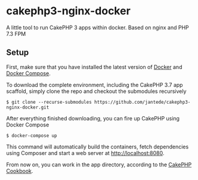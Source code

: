 # cakephp3-nginx-docker
A little tool to run CakePHP 3 apps within docker. Based on nginx and PHP 7.3 FPM

## Setup
First, make sure that you have installed the latest version of [Docker](https://www.docker.com/get-docker) and [Docker Compose](https://docs.docker.com/compose/install/#install-compose).

To download the complete environment, including the CakePHP 3.7 app scaffold, simply clone the repo and checkout the submodules recursively

```
$ git clone --recurse-submodules https://github.com/jantede/cakephp3-nginx-docker.git

```

After everything finished downloading, you can fire up CakePHP using Docker Compose

```
$ docker-compose up
```
This command will automatically build the containers, fetch dependencies using Composer and start a web server at [http://localhost:8080](http://localhost:8080).

From now on, you can work in the app directory, according to the [CakePHP Cookbook](https://book.cakephp.org/3.0/en/index.html).
